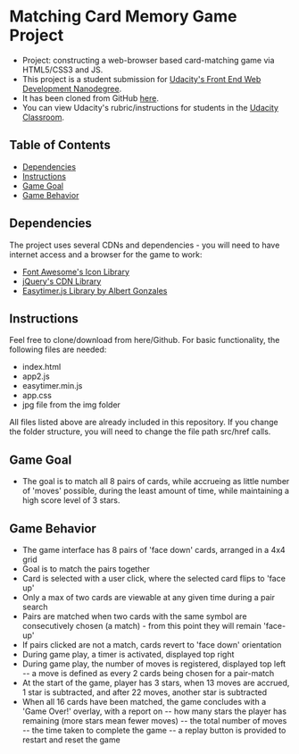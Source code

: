 # Matching Card Memory Game Project

- Project: constructing a web-browser based card-matching game via HTML5/CSS3 and JS.
- This project is a student submission for [Udacity's Front End Web Development Nanodegree](https://www.udacity.com/course/front-end-web-developer-nanodegree--nd001).
- It has been cloned from GitHub [here](https://github.com/udacity/fend-project-memory-game).
- You can view Udacity's rubric/instructions for students in the [Udacity Classroom](https://classroom.udacity.com/me).


## Table of Contents

- [Dependencies](#dependencies)
- [Instructions](#instructions)
- [Game Goal](#gamegoal)
- [Game Behavior](#gamebehavior)



## Dependencies
The project uses several CDNs and dependencies - you will need to have internet access and a browser for the game to work:
- [Font Awesome's Icon Library](https://fontawesome.com/v4.7.0/get-started/)
- [jQuery's CDN Library](https://code.jquery.com/jquery/)
- [Easytimer.js Library by Albert Gonzales](https://github.com/albert-gonzalez/easytimer.js/)


## Instructions

Feel free to clone/download from here/Github.
For basic functionality, the following files are needed:
- index.html
- app2.js
- easytimer.min.js
- app.css
- jpg file from the img folder

All files listed above are already included in this repository.
If you change the folder structure, you will need to change the file path src/href calls.

## <a name="gamegoal"></a>Game Goal
- The goal is to match all 8 pairs of cards, while accrueing as little number of 'moves' possible, during the least amount of time, while maintaining a high score level of 3 stars.

## <a name="gamebehavior"></a>Game Behavior
- The game interface has 8 pairs of 'face down' cards, arranged in a 4x4 grid
- Goal is to match the pairs together
- Card is selected with a user click, where the selected card flips to 'face up'
- Only a max of two cards are viewable at any given time during a pair search
- Pairs are matched when two cards with the same symbol are consecutively chosen (a match) - from this point they will remain 'face-up'
- If pairs clicked are not a match, cards revert to 'face down' orientation
- During game play, a timer is activated, displayed top right
- During game play, the number of moves is registered, displayed top left
  -- a move is defined as every 2 cards being chosen for a pair-match
- At the start of the game, player has 3 stars, when 13 moves are accrued, 1 star is subtracted, and after 22 moves, another star is subtracted
- When all 16 cards have been matched, the game concludes with a 'Game Over!' overlay, with a report on
  -- how many stars the player has remaining (more stars mean fewer moves)
  -- the total number of moves
  -- the time taken to complete the game
  -- a replay button is provided to restart and reset the game





